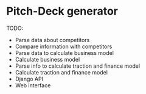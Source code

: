 # Pitch-Deck generator

TODO:
- Parse data about competitors
- Compare information with competitors
- Parse data to calculate business model
- Calculate business model
- Parse info to calculate traction and finance model
- Calculate traction and finance model
- Django API
- Web interface
